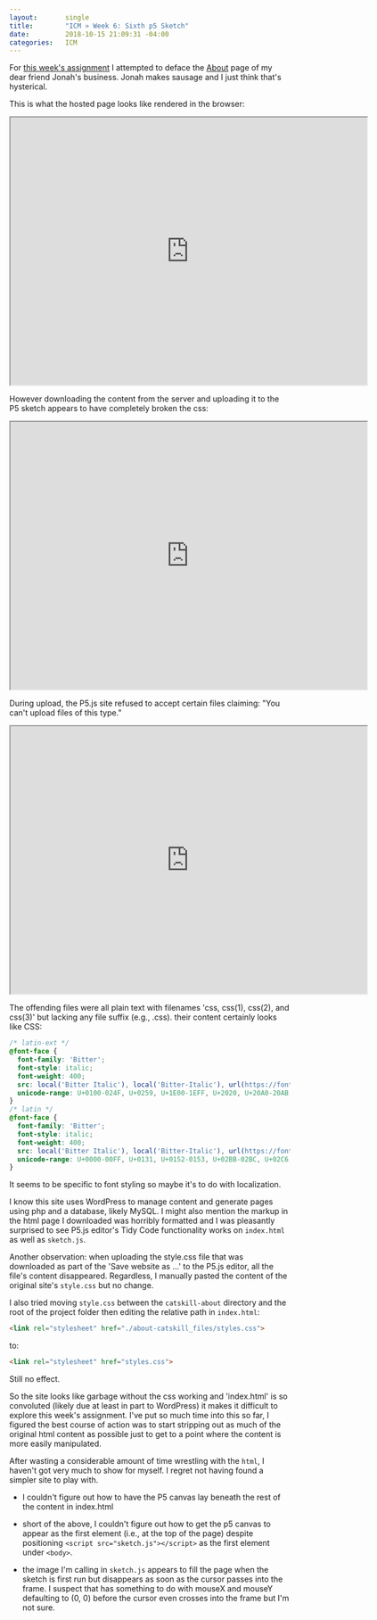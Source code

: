 ```yaml
---
layout:       single
title:        "ICM » Week 6: Sixth p5 Sketch"
date:         2018-10-15 21:09:31 -04:00
categories:   ICM
---
```


For [this week's assignment](https://editor.p5js.org/nopivnick/sketches/ryPBA2fiQ) I attempted to deface the [About](http://catskillfoodcompany.com/about.php) page of my dear friend Jonah's business. Jonah makes sausage and I just think that's hysterical.

This is what the hosted page looks like rendered in the browser:

<iframe src="https://drive.google.com/file/d/18r3bJGFn41T4nCPMz7j9za6Bh-ezZ9Xt/preview" width="640" height="480"></iframe>

However downloading the content from the server and uploading it to the P5 sketch appears to have completely broken the css:

<iframe src="https://drive.google.com/file/d/18l64kqictPSxyNulErZVPy3995oX7Ncd/preview" width="640" height="480"></iframe>

During upload, the P5.js site refused to accept certain files claiming: "You can't upload files of this type."

<iframe src="https://drive.google.com/file/d/18kLIsx0vn2iYgZNZ7971mGx7TMdIC1c5/preview" width="640" height="480"></iframe>

The offending files were all plain text with filenames 'css, css(1), css(2), and css(3)' but lacking any file suffix (e.g., .css). their content certainly looks like CSS:

```css
/* latin-ext */
@font-face {
  font-family: 'Bitter';
  font-style: italic;
  font-weight: 400;
  src: local('Bitter Italic'), local('Bitter-Italic'), url(https://fonts.gstatic.com/s/bitter/v13/rax-HiqOu8IVPmn7erxlJD1wmULYyT8.woff2) format('woff2');
  unicode-range: U+0100-024F, U+0259, U+1E00-1EFF, U+2020, U+20A0-20AB, U+20AD-20CF, U+2113, U+2C60-2C7F, U+A720-A7FF;
}
/* latin */
@font-face {
  font-family: 'Bitter';
  font-style: italic;
  font-weight: 400;
  src: local('Bitter Italic'), local('Bitter-Italic'), url(https://fonts.gstatic.com/s/bitter/v13/rax-HiqOu8IVPmn7erxrJD1wmULY.woff2) format('woff2');
  unicode-range: U+0000-00FF, U+0131, U+0152-0153, U+02BB-02BC, U+02C6, U+02DA, U+02DC, U+2000-206F, U+2074, U+20AC, U+2122, U+2191, U+2193, U+2212, U+2215, U+FEFF, U+FFFD;
}
```
It seems to be specific to font styling so maybe it's to do with localization.

I know this site uses WordPress to manage content and generate pages using php and a database, likely MySQL. I might also mention the markup in the html page I downloaded was horribly formatted and I was pleasantly surprised to see P5.js editor's Tidy Code functionality works on `index.html` as well as `sketch.js`.

Another observation: when uploading the style.css file that was downloaded as part of the 'Save website as ...' to the P5.js editor, all the file's content disappeared. Regardless, I manually pasted the content of the original site's `style.css` but no change.

I also tried moving `style.css` between the `catskill-about` directory and the root of the project folder then editing the relative path in `index.html`:

```html
<link rel="stylesheet" href="./about-catskill_files/styles.css">
```

to:

```html
<link rel="stylesheet" href="styles.css">
```

Still no effect.

So the site looks like garbage without the css working and 'index.html' is so convoluted (likely due at least in part to WordPress) it makes it difficult to explore this week's assignment. I've put so much time into this so far, I figured the best course of action was to start stripping out as much of the original html content as possible just to get to a point where the content is more easily manipulated.

After wasting a considerable amount of time wrestling with the `html`, I haven't got very much to show for myself. I regret not having found a simpler site to play with.

- I couldn't figure out how to have the P5 canvas lay beneath the rest of the content in index.html

- short of the above, I couldn't figure out how to get the p5 canvas to appear as the first element (i.e., at the top of the page) despite positioning `<script src="sketch.js"></script>` as the first element under `<body>`.

- the image I'm calling in `sketch.js` appears to fill the page when the sketch is first run but disappears as soon as the cursor passes into the frame. I suspect that has something to do with mouseX and mouseY defaulting to (0, 0) before the cursor even crosses into the frame but I'm not sure.
